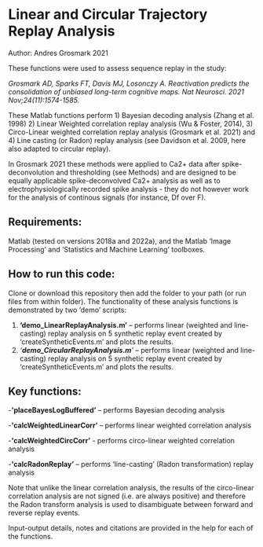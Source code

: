 # Linear and Circular Trajectory Replay Analysis

Author: Andres Grosmark 2021

These functions were used to assess sequence replay in the study:

*Grosmark AD, Sparks FT, Davis MJ, Losonczy A. Reactivation predicts the consolidation of unbiased long-term cognitive maps. Nat Neurosci. 2021 Nov;24(11):1574-1585.*

These Matlab functions perform 1) Bayesian decoding analysis (Zhang et al. 1998) 2) Linear Weighted correlation replay analysis (Wu & Foster, 2014), 3) Circo-Linear weighted correlation replay analysis (Grosmark et al. 2021) and 4) Line casting (or Radon) replay analysis (see Davidson et al. 2009, here also adapted to circular replay).

In Grosmark 2021 these methods were applied to Ca2+ data after spike-deconvolution and thresholding (see Methods) and are designed to be equally applicable spike-deconvolved Ca2+ analysis as well as to electrophysiologically recorded spike analysis - they do not however work for the analysis of continous signals (for instance, Df over F).

## Requirements:

Matlab (tested on versions 2018a and 2022a), and the Matlab ‘Image Processing’ and ‘Statistics and Machine Learning’ toolboxes.

## How to run this code:

Clone or download this repository then add the folder to your path (or run files from within folder). The functionality of these analysis functions is demonstrated by two ‘demo’ scripts:

1.  **‘demo_LinearReplayAnalysis.m’** – performs linear (weighted and line-casting) replay analysis on 5 synthetic replay event created by ‘createSyntheticEvents.m’ and plots the results.
2.  *‘***demo_CircularReplayAnalysis.m***’* – performs linear (weighted and line-casting) replay analysis on 5 synthetic replay event created by ‘createSyntheticEvents.m’ and plots the results.

## Key functions:

-**'placeBayesLogBuffered’** – performs Bayesian decoding analysis

-**'calcWeightedLinearCorr’** – performs linear weighted correlation analysis

-**'calcWeightedCircCorr’** - performs circo-linear weighted correlation analysis

-**'calcRadonReplay’** – performs ‘line-casting’ (Radon transformation) replay analysis

Note that unlike the linear correlation analysis, the results of the circo-linear correlation analysis are not signed (i.e. are always positive) and therefore the Radon transform analysis is used to disambiguate between forward and reverse replay events.

Input-output details, notes and citations are provided in the help for each of the functions.
